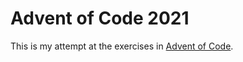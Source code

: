 # Advent of Code 2021

This is my attempt at the exercises in [Advent of Code](https://adventofcode.com/).